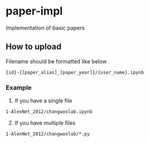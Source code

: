 # paper-impl
Implementation of basic papers

## How to upload

Filename should be formatted like below
```
{id}-{[paper_alias]_[paper_year]}/{user_name}.ipynb
```

### Example

1. If you have a single file
```
1-AlexNet_2012/changwoolab.ipynb
```

2. If you have multiple files
```
1-AlexNet_2012/changwoolab/*.py
```
